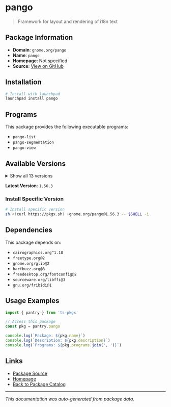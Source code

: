 # pango

> Framework for layout and rendering of i18n text

## Package Information

- **Domain**: `gnome.org/pango`
- **Name**: `pango`
- **Homepage**: Not specified
- **Source**: [View on GitHub](https://github.com/pkgxdev/pantry/tree/main/projects/gnome.org/pango/package.yml)

## Installation

```bash
# Install with launchpad
launchpad install pango
```

## Programs

This package provides the following executable programs:

- `pango-list`
- `pango-segmentation`
- `pango-view`

## Available Versions

<details>
<summary>Show all 13 versions</summary>

- `1.56.3`, `1.56.2`, `1.56.1`, `1.56.0`, `1.55.5`
- `1.55.0`, `1.54.0`, `1.52.2`, `1.52.1`, `1.52.0`
- `1.51.2`, `1.50.14`, `1.50.9`

</details>

**Latest Version**: `1.56.3`

### Install Specific Version

```bash
# Install specific version
sh <(curl https://pkgx.sh) +gnome.org/pango@1.56.3 -- $SHELL -i
```

## Dependencies

This package depends on:

- `cairographics.org^1.18`
- `freetype.org@2`
- `gnome.org/glib@2`
- `harfbuzz.org@8`
- `freedesktop.org/fontconfig@2`
- `sourceware.org/libffi@3`
- `gnu.org/fribidi@1`

## Usage Examples

```typescript
import { pantry } from 'ts-pkgx'

// Access this package
const pkg = pantry.pango

console.log(`Package: ${pkg.name}`)
console.log(`Description: ${pkg.description}`)
console.log(`Programs: ${pkg.programs.join(', ')}`)
```

## Links

- [Package Source](https://github.com/pkgxdev/pantry/tree/main/projects/gnome.org/pango/package.yml)
- [Homepage](#)
- [Back to Package Catalog](../../../package-catalog.md)

---

*This documentation was auto-generated from package data.*
